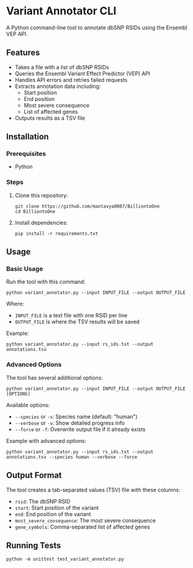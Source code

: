 # Variant Annotator CLI

A Python command-line tool to annotate dbSNP RSIDs using the Ensembl VEP API.

## Features

- Takes a file with a list of dbSNP RSIDs
- Queries the Ensembl Variant Effect Predictor (VEP) API
- Handles API errors and retries failed requests
- Extracts annotation data including:
  - Start position
  - End position
  - Most severe consequence
  - List of affected genes
- Outputs results as a TSV file

## Installation

### Prerequisites

- Python 

### Steps

1. Clone this repository:
   ```
   git clone https://github.com/mantavya0807/BilliontoOne
   cd BilliontoOne
   ```


3. Install dependencies:
   ```
   pip install -r requirements.txt
   ```

## Usage

### Basic Usage

Run the tool with this command:

```
python variant_annotator.py --input INPUT_FILE --output OUTPUT_FILE
```

Where:
- `INPUT_FILE` is a text file with one RSID per line
- `OUTPUT_FILE` is where the TSV results will be saved

Example:
```
python variant_annotator.py --input rs_ids.txt --output annotations.tsv
```

### Advanced Options

The tool has several additional options:

```
python variant_annotator.py --input INPUT_FILE --output OUTPUT_FILE [OPTIONS]
```

Available options:
- `--species` or `-s`: Species name (default: "human")
- `--verbose` or `-v`: Show detailed progress info
- `--force` or `-f`: Overwrite output file if it already exists

Example with advanced options:
```
python variant_annotator.py --input rs_ids.txt --output annotations.tsv --species human --verbose --force
```

## Output Format

The tool creates a tab-separated values (TSV) file with these columns:

- `rsid`: The dbSNP RSID
- `start`: Start position of the variant
- `end`: End position of the variant
- `most_severe_consequence`: The most severe consequence
- `gene_symbols`: Comma-separated list of affected genes

## Running Tests

```
python -m unittest test_variant_annotator.py
```
